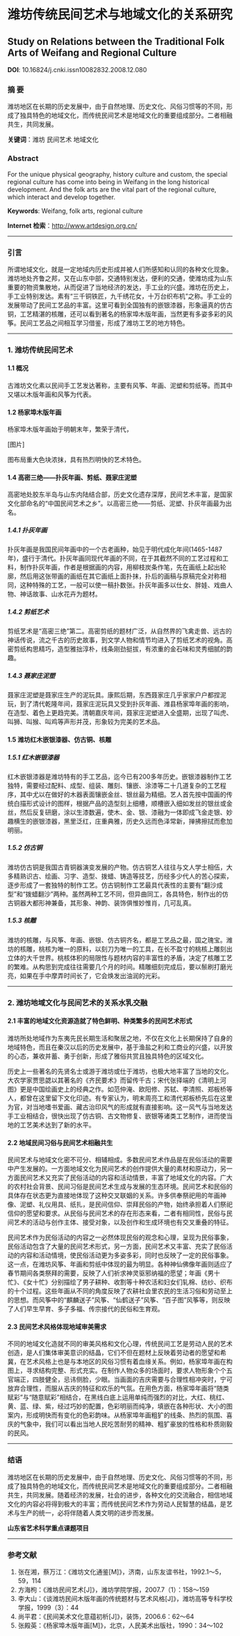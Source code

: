 # 潍坊传统民间艺术与地域文化的关系研究
## Study on Relations between the Traditional Folk Arts of Weifang and Regional Culture

**DOI**: 10.16824/j.cnki.issn10082832.2008.12.080

### 摘 要
潍坊地区在长期的历史发展中，由于自然地理、历史文化、风俗习惯等的不同，形成了独具特色的地域文化，而传统民间艺术是地域文化的重要组成部分。二者相融共生，共同发展。

**关键词**：潍坊  民间艺术  地域文化

### Abstract
For the unique physical geography, history culture and custom, the special regional culture has come into being in Weifang in the long historical development. And the folk arts are the vital part of the regional culture, which interact and develop together.

**Keywords**: Weifang, folk arts, regional culture

**Internet 检索**：http://www.artdesign.org.cn/

---

### 引言
所谓地域文化，就是一定地域内历史形成并被人们所感知和认同的各种文化现象。潍坊地处齐鲁之邦，又在山东中部，交通特别发达，便利的交通，使潍坊成为山东重要的物资集散地，从而促进了当地经济的发达，手工业的兴盛。潍坊在历史上，手工业特别发达。素有“三千铜铁匠，九千绣花女，十万台织布机”之称。手工业的发展带动了民间工艺品的丰富。这里可看到全国独有的嵌银漆器，形象逼真的仿古铜，工艺精湛的核雕，还可以看到著名的杨家埠木版年画，当然更有多姿多彩的风筝。民间工艺品之间相互学习借鉴，形成了潍坊工艺的地方特色。

---

### 1. 潍坊传统民间艺术
#### 1.1 概况
古潍坊文化素以民间手工艺发达著称，主要有风筝、年画、泥塑和剪纸等。而其中又堪以木版年画和风筝为代表。

#### 1.2 杨家埠木版年画
杨家埠木版年画始于明朝末年，繁荣于清代，

[图片]

图布局重大色块浓抹，具有热烈明快的艺术特色。

#### 1.4 高密三绝——扑灰年画、剪纸、聂家庄泥塑
高密地处胶东半岛与山东内陆结合部，历史文化遗存深厚，民间艺术丰富，是国家文化部命名的“中国民间艺术之乡”。以高密三绝——剪纸、泥塑、扑灰年画最为出名。

##### 1.4.1 扑灰年画
扑灰年画是我国民间年画中的一个古老画种，始见于明代成化年间(1465-1487年)，盛行于清代。扑灰年画同现代年画的不同，在于其截然不同的工艺过程和工料，制作扑灰年画，作者是根据画的内容，用柳枝炭条作笔，先在画纸上起出轮廓，然后用这张带画的画纸在其它画纸上面扑抹，扑后的画稿与原稿完全对称相同，这种特殊的工艺，一般可以使一稿扑数张。扑灰年画多以仕女、胖娃、戏曲人物、神话故事、山水花卉为题材。

##### 1.4.2 剪纸艺术
剪纸艺术是“高密三绝”第二。高密剪纸的题材广泛，从自然界的飞禽走兽、远古的神话传说，流之千古的历史故事，到文学人物和情节均进入了剪纸艺术的视角。高密剪纸构思精巧，造型雅拙淳朴，线条刚劲挺拔，有浓重的金石味和灵秀细腻的韵趣。

##### 1.4.3 聂家庄泥塑
聂家庄泥塑是聂家庄生产的泥玩具。康熙后期，东西聂家庄几乎家家户户都捏泥玩，到了清代乾隆年间，聂家庄泥玩具又受到扑灰年画、潍县杨家埠年画的影响，在造型、着色上更趋完美。清朝嘉庆年间，聂家庄泥塑进入全盛期，出现了叫虎、叫狮、叫猴、叫鸡等声形并茂，形象较为完美的艺术品。

#### 1.5 潍坊红木嵌银漆器、仿古铜、核雕
##### 1.5.1 红木嵌银漆器
红木嵌银漆器是潍坊特有的手工艺品，迄今已有200多年历史。嵌银漆器制作工艺独特，需要经过配料、成型、组装、雕刻、镶嵌、涂漆等二十几道复杂的工艺程序，其中尤以在做好的木器表面镶嵌金丝、银丝最为精细。艺人首先按中国画的传统白描形式设计的图样，根据产品的造型刻上细槽，顺槽嵌入细如发丝的银丝或金丝，然后反复研磨，涂以生漆数遍，使木、金、银、漆融为一体即成飞金走银、妙趣横生的嵌银漆器，黑里泛红，庄重典雅，历史久远而色泽常新，掸拂擦拭而愈加明丽。

##### 1.5.2 仿古铜
潍坊仿古铜是我国古青铜器演变发展的产物。仿古铜艺人往往与文人学士相伍，大多精熟识古、绘画、习字、造型、拨蜡、铸造等技艺，历经多少代人的苦心探索，逐步形成了一套独特的制作工艺。仿古铜制作工艺最具代表性的主要有“翻沙成型”和“拨蜡翻沙”两种。虽然两种工艺不同，但异曲同工，各具特色，制作出的仿古铜器大都形神兼备，其形象、神韵、装饰俱惟妙惟肖，几可乱真。

##### 1.5.3 核雕
潍坊的核雕，与风筝、年画、嵌银、仿古铜齐名，都是工艺品之最，国之瑰宝。潍坊的核雕，桃核为唯一的原料，以刻刀为唯一的工具，在长不盈寸的桃核上雕刻出立体的大千世界。桃核体积的局限性与题材内容的丰富性的矛盾，决定了核雕工艺的繁难。从构思到完成往往需要几个月的时间。精雕细刻完成后，要以鬃刷打磨光亮，如果在手中摩弄时间长了，它会焕发出油润的光彩。

---

### 2. 潍坊地域文化与民间艺术的关系水乳交融
#### 2.1 丰富的地域文化资源造就了特色鲜明、种类繁多的民间艺术形式
潍坊所处地域作为东夷先民长期生活和聚居之地，不仅在文化上长期保持了自身的地域特色，而且在秦汉以后的历史发展中，基于渔盐之利和工商业的兴盛，以开放的心态，兼收并蓄、勇于创新，形成了雅俗共赏且独具特色的区域文化。

历史上一些著名的先贤名士或游于潍坊或仕于潍坊，也极大地丰富了当地的文化。大农学家贾思勰以其著名的《齐民要术》而留传千古；宋代张择端的《清明上河图》更是中国绘画史上的经典之作。如范仲淹、欧阳修、苏轼、李清照、郑板桥等人，都曾在这里留下文化印迹。有专家认为，明末周亮工和清代郑板桥先后在这里为官，对当地嗜书爱画、藏古治印风气的形成就有直接影响。这一风气与当地发达手工业相结合，很快出现了仿古铜、古文物修复、嵌银等诸类工艺制作，进而使当地的工艺美术达到了新的水平。

#### 2.2 地域民间习俗与民间艺术相融共生
民间艺术与地域文化密不可分、相辅相成。多数民间艺术作品是在民俗活动的需要中产生发展的。一方面地域文化为民间艺术的创作提供大量的素材和原动力，另一方面民间艺术又充实了民俗活动的内容和活动情景，丰富了地域文化的内容。广大的农村社会背景、民间习俗是民间艺术生成与发展的生态环境。民间艺术和民俗的具体存在状态更为直接地体现了这种交叉联姻的关系。许多供奉祭祀用的年画神像、泥塑、礼仪用具、纸扎，是民间信仰、崇拜民俗的产物，始终承担着人们祭祀信仰的愿望和要求。从民俗与民间艺术的存在形态来看，二者有相同性，民俗与民间艺术的活动与创作主体、接受对象，以及创作和生成环境也有交叉重叠的特征。

民间艺术作为民俗活动的内容之一必然体现民俗的观念和心理，呈现为民俗事象，民俗活动包含了大量的民间艺术形式，另一方面，民间艺术又丰富、充实了民俗活动的内容和活动情境，使民俗活动更为多姿多彩，同时也反映了一定的民俗事象。这一点，在潍坊风筝、年画和剪纸中体现的最为明显。各种神仙佛像年画则适应了春节期间各类祭拜的需要，反映了人们祈求神灵驱邪纳福的愿望；年画《男十忙》、《女十忙》分别描绘了男子耕种、收割等十种农活和妇女们轧棉、纺纱、织布的十个过程。这些年画从不同的角度反映了农耕社会里农民的生活习俗和劳动至上的思想。而风筝中的“麒麟送子”风筝、“仙鹤送子”风筝、“百子图”风筝等，则反映了人们早生早育、多子多福、传宗接代的民俗和生育观。

#### 2.3 民间艺术风格体现地域审美需求
不同的地域文化造就不同的审美风格和文化心理，传统民间工艺是劳动人民的艺术创造，是人们集体审美意识的结晶，它们不但在题材上反映着劳动者的愿望和希冀，在艺术风格上也是与本地区的风俗习惯有着血缘关系。例如，杨家埠年画在构图上，寻求结构完整、形式充实。在制作人物众多的场面时，要求人物形象个个五官端正，四肢健全，忌讳侧脸，少眼。当画面的吉庆需要与合理性相冲突时，宁可放弃合理性，而服从吉庆的特征和欢乐的气氛。在用色方面，杨家埠年画将“随类赋彩”与“随意赋彩”相结合，在黑线白底上运用单纯而强烈的对比，大红、桃红、黄、蓝、绿、紫，经过巧妙的配置，色彩明丽而纯净，填嵌在各种形状、大小的图案内，形成明快而有变化的色彩韵味。从杨家埠年画粗犷的线条、热烈的氛围、喜庆的气象中，我们可以看出当地人民吃苦耐劳的精神、粗犷豪放的性格和朴质刚毅的民风。

---

### 结语
潍坊地区在长期的历史发展中，由于自然地理、历史文化、风俗习惯等的不同，形成了独具特色的地域文化，而传统民间艺术是地域文化的重要组成部分。二者相融共生，共同发展。随着经济的发展，社会的进步，各种文化的交流融合，相信地域文化的内容必将得到极大的丰富；而传统民间艺术作为劳动人民智慧的结晶，是艺术与生产的统一，必将伴随着人类文明的进步而发展。

**山东省艺术科学重点课题项目**

---

### 参考文献
1. 张在湘，蔡万江：《潍坊文化通鉴[M]》，济南，山东友谊书社，1992.1～5，59，114
2. 方海枸：《潍坊民间艺术[J]》，潍坊学院学报，2007.7（1）：158～159
3. 李大山：《谈潍坊民间木版年画的传统题材与艺术风格[J]》，潍坊高等专科学校学报，1999（3）：44
4. 尚平君：《民间美术文化意蕴初析[J]》，装饰，2006.6：62～64
5. 张殿英：《杨家埠木版年画[M]》，北京，人民美术出版社，1990：34～102